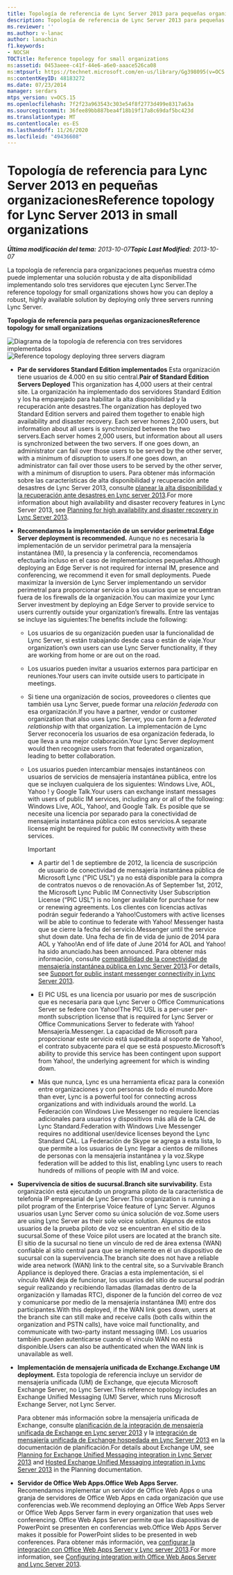 ```yaml
---
title: Topología de referencia de Lync Server 2013 para pequeñas organizaciones
description: Topología de referencia de Lync Server 2013 para pequeñas organizaciones.
ms.reviewer: ''
ms.author: v-lanac
author: lanachin
f1.keywords:
- NOCSH
TOCTitle: Reference topology for small organizations
ms:assetid: 0453aeee-c41f-44e6-a6e0-aaace526ca08
ms:mtpsurl: https://technet.microsoft.com/en-us/library/Gg398095(v=OCS.15)
ms:contentKeyID: 48183272
ms.date: 07/23/2014
manager: serdars
mtps_version: v=OCS.15
ms.openlocfilehash: 7f2f23a963543c303e54f8f2773d499e8317a63a
ms.sourcegitcommit: 36fee89bb887bea4f18b19f17a8c69daf5bc423d
ms.translationtype: MT
ms.contentlocale: es-ES
ms.lasthandoff: 11/26/2020
ms.locfileid: "49436608"
---
```

# <a name="reference-topology-for-lync-server-2013-in-small-organizations"></a><span data-ttu-id="7a652-103">Topología de referencia para Lync Server 2013 en pequeñas organizaciones</span><span class="sxs-lookup"><span data-stu-id="7a652-103">Reference topology for Lync Server 2013 in small organizations</span></span>

<div data-xmlns="http://www.w3.org/1999/xhtml">

<div class="topic" data-xmlns="http://www.w3.org/1999/xhtml" data-msxsl="urn:schemas-microsoft-com:xslt" data-cs="https://msdn.microsoft.com/">

<div data-asp="https://msdn2.microsoft.com/asp">



</div>

<div id="mainSection">

<div id="mainBody"><span data-ttu-id="7a652-104">

<span> </span></span><span class="sxs-lookup"><span data-stu-id="7a652-104">

<span> </span></span></span>

<span data-ttu-id="7a652-105">_**Última modificación del tema:** 2013-10-07_</span><span class="sxs-lookup"><span data-stu-id="7a652-105">_**Topic Last Modified:** 2013-10-07_</span></span>

<span data-ttu-id="7a652-106">La topología de referencia para organizaciones pequeñas muestra cómo puede implementar una solución robusta y de alta disponibilidad implementando solo tres servidores que ejecuten Lync Server.</span><span class="sxs-lookup"><span data-stu-id="7a652-106">The reference topology for small organizations shows how you can deploy a robust, highly available solution by deploying only three servers running Lync Server.</span></span>

<span data-ttu-id="7a652-107">**Topología de referencia para pequeñas organizaciones**</span><span class="sxs-lookup"><span data-stu-id="7a652-107">**Reference topology for small organizations**</span></span>

<span data-ttu-id="7a652-108">![Diagrama de la topología de referencia con tres servidores implementados](images/Gg398095.25196d0d-dd07-451b-83ba-94c0ddf59030(OCS.15).jpg "Diagrama de la topología de referencia con tres servidores implementados")</span><span class="sxs-lookup"><span data-stu-id="7a652-108">![Reference topology deploying three servers diagram](images/Gg398095.25196d0d-dd07-451b-83ba-94c0ddf59030(OCS.15).jpg "Reference topology deploying three servers diagram")</span></span>

  - <span data-ttu-id="7a652-109">**Par de servidores Standard Edition implementados**    Esta organización tiene usuarios de 4.000 en su sitio central.</span><span class="sxs-lookup"><span data-stu-id="7a652-109">**Pair of Standard Edition Servers Deployed**    This organization has 4,000 users at their central site.</span></span> <span data-ttu-id="7a652-110">La organización ha implementado dos servidores Standard Edition y los ha emparejado para habilitar la alta disponibilidad y la recuperación ante desastres.</span><span class="sxs-lookup"><span data-stu-id="7a652-110">The organization has deployed two Standard Edition servers and paired them together to enable high availability and disaster recovery.</span></span> <span data-ttu-id="7a652-111">Each server homes 2,000 users, but information about all users is synchronized between the two servers.</span><span class="sxs-lookup"><span data-stu-id="7a652-111">Each server homes 2,000 users, but information about all users is synchronized between the two servers.</span></span> <span data-ttu-id="7a652-112">If one goes down, an administrator can fail over those users to be served by the other server, with a minimum of disruption to users.</span><span class="sxs-lookup"><span data-stu-id="7a652-112">If one goes down, an administrator can fail over those users to be served by the other server, with a minimum of disruption to users.</span></span> <span data-ttu-id="7a652-113">Para obtener más información sobre las características de alta disponibilidad y recuperación ante desastres de Lync Server 2013, consulte [planear la alta disponibilidad y la recuperación ante desastres en Lync server 2013](lync-server-2013-planning-for-high-availability-and-disaster-recovery.md).</span><span class="sxs-lookup"><span data-stu-id="7a652-113">For more information about high availability and disaster recovery features in Lync Server 2013, see [Planning for high availability and disaster recovery in Lync Server 2013](lync-server-2013-planning-for-high-availability-and-disaster-recovery.md).</span></span>

  - <span data-ttu-id="7a652-114">**Recomendamos la implementación de un servidor perimetral.**</span><span class="sxs-lookup"><span data-stu-id="7a652-114">**Edge Server deployment is recommended.**</span></span>   <span data-ttu-id="7a652-115">Aunque no es necesaria la implementación de un servidor perimetral para la mensajería instantánea (MI), la presencia y la conferencia, recomendamos efectuarla incluso en el caso de implementaciones pequeñas.</span><span class="sxs-lookup"><span data-stu-id="7a652-115">Although deploying an Edge Server is not required for internal IM, presence and conferencing, we recommend it even for small deployments.</span></span> <span data-ttu-id="7a652-116">Puede maximizar la inversión de Lync Server implementando un servidor perimetral para proporcionar servicio a los usuarios que se encuentran fuera de los firewalls de la organización.</span><span class="sxs-lookup"><span data-stu-id="7a652-116">You can maximize your Lync Server investment by deploying an Edge Server to provide service to users currently outside your organization’s firewalls.</span></span> <span data-ttu-id="7a652-117">Entre las ventajas se incluye las siguientes:</span><span class="sxs-lookup"><span data-stu-id="7a652-117">The benefits include the following:</span></span>
    
      - <span data-ttu-id="7a652-118">Los usuarios de su organización pueden usar la funcionalidad de Lync Server, si están trabajando desde casa o están de viaje.</span><span class="sxs-lookup"><span data-stu-id="7a652-118">Your organization’s own users can use Lync Server functionality, if they are working from home or are out on the road.</span></span>
    
      - <span data-ttu-id="7a652-119">Los usuarios pueden invitar a usuarios externos para participar en reuniones.</span><span class="sxs-lookup"><span data-stu-id="7a652-119">Your users can invite outside users to participate in meetings.</span></span>
    
      - <span data-ttu-id="7a652-120">Si tiene una organización de socios, proveedores o clientes que también usa Lync Server, puede formar una *relación federada* con esa organización.</span><span class="sxs-lookup"><span data-stu-id="7a652-120">If you have a partner, vendor or customer organization that also uses Lync Server, you can form a *federated relationship* with that organization.</span></span> <span data-ttu-id="7a652-121">La implementación de Lync Server reconocería los usuarios de esa organización federada, lo que lleva a una mejor colaboración.</span><span class="sxs-lookup"><span data-stu-id="7a652-121">Your Lync Server deployment would then recognize users from that federated organization, leading to better collaboration.</span></span>
    
      - <span data-ttu-id="7a652-122">Los usuarios pueden intercambiar mensajes instantáneos con usuarios de servicios de mensajería instantánea pública, entre los que se incluyen cualquiera de los siguientes: Windows Live, AOL, Yahoo \! y Google Talk.</span><span class="sxs-lookup"><span data-stu-id="7a652-122">Your users can exchange instant messages with users of public IM services, including any or all of the following: Windows Live, AOL, Yahoo\!, and Google Talk.</span></span> <span data-ttu-id="7a652-123">Es posible que se necesite una licencia por separado para la conectividad de mensajería instantánea pública con estos servicios.</span><span class="sxs-lookup"><span data-stu-id="7a652-123">A separate license might be required for public IM connectivity with these services.</span></span>
        
        <div>
        

        > [!IMPORTANT]  
        > <UL>
        > <LI>
        > <P><span data-ttu-id="7a652-124">A partir del 1 de septiembre de 2012, la licencia de suscripción de usuario de conectividad de mensajería instantánea pública de Microsoft Lync ("PIC USL") ya no está disponible para la compra de contratos nuevos o de renovación.</span><span class="sxs-lookup"><span data-stu-id="7a652-124">As of September 1st, 2012, the Microsoft Lync Public IM Connectivity User Subscription License (“PIC USL”) is no longer available for purchase for new or renewing agreements.</span></span> <span data-ttu-id="7a652-125">Los clientes con licencias activas podrán seguir federando a Yahoo!</span><span class="sxs-lookup"><span data-stu-id="7a652-125">Customers with active licenses will be able to continue to federate with Yahoo!</span></span> <span data-ttu-id="7a652-126">Messenger hasta que se cierre la fecha del servicio.</span><span class="sxs-lookup"><span data-stu-id="7a652-126">Messenger until the service shut down date.</span></span> <span data-ttu-id="7a652-127">Una fecha de fin de vida de junio de 2014 para AOL y Yahoo!</span><span class="sxs-lookup"><span data-stu-id="7a652-127">An end of life date of June 2014 for AOL and Yahoo!</span></span> <span data-ttu-id="7a652-128">ha sido anunciado.</span><span class="sxs-lookup"><span data-stu-id="7a652-128">has been announced.</span></span> <span data-ttu-id="7a652-129">Para obtener más información, consulte <A href="lync-server-2013-support-for-public-instant-messenger-connectivity.md">compatibilidad de la conectividad de mensajería instantánea pública en Lync Server 2013</A>.</span><span class="sxs-lookup"><span data-stu-id="7a652-129">For details, see <A href="lync-server-2013-support-for-public-instant-messenger-connectivity.md">Support for public instant messenger connectivity in Lync Server 2013</A>.</span></span></P>
        > <LI>
        > <P><span data-ttu-id="7a652-130">El PIC USL es una licencia por usuario por mes de suscripción que es necesaria para que Lync Server o Office Communications Server se federe con Yahoo!</span><span class="sxs-lookup"><span data-stu-id="7a652-130">The PIC USL is a per-user per-month subscription license that is required for Lync Server or Office Communications Server to federate with Yahoo!</span></span> <span data-ttu-id="7a652-131">Mensajería.</span><span class="sxs-lookup"><span data-stu-id="7a652-131">Messenger.</span></span> <span data-ttu-id="7a652-132">La capacidad de Microsoft para proporcionar este servicio está supeditada al soporte de Yahoo!, el contrato subyacente para el que se está pospuesto.</span><span class="sxs-lookup"><span data-stu-id="7a652-132">Microsoft’s ability to provide this service has been contingent upon support from Yahoo!, the underlying agreement for which is winding down.</span></span></P>
        > <LI>
        > <P><span data-ttu-id="7a652-133">Más que nunca, Lync es una herramienta eficaz para la conexión entre organizaciones y con personas de todo el mundo.</span><span class="sxs-lookup"><span data-stu-id="7a652-133">More than ever, Lync is a powerful tool for connecting across organizations and with individuals around the world.</span></span> <span data-ttu-id="7a652-134">La Federación con Windows Live Messenger no requiere licencias adicionales para usuarios y dispositivos más allá de la CAL de Lync Standard.</span><span class="sxs-lookup"><span data-stu-id="7a652-134">Federation with Windows Live Messenger requires no additional user/device licenses beyond the Lync Standard CAL.</span></span> <span data-ttu-id="7a652-135">La Federación de Skype se agrega a esta lista, lo que permite a los usuarios de Lync llegar a cientos de millones de personas con la mensajería instantánea y la voz.</span><span class="sxs-lookup"><span data-stu-id="7a652-135">Skype federation will be added to this list, enabling Lync users to reach hundreds of millions of people with IM and voice.</span></span></P></LI></UL>

        
        </div>

  - <span data-ttu-id="7a652-136">**Supervivencia de sitios de sucursal.**</span><span class="sxs-lookup"><span data-stu-id="7a652-136">**Branch site survivability.**</span></span>   <span data-ttu-id="7a652-137">Esta organización está ejecutando un programa piloto de la característica de telefonía IP empresarial de Lync Server.</span><span class="sxs-lookup"><span data-stu-id="7a652-137">This organization is running a pilot program of the Enterprise Voice feature of Lync Server.</span></span> <span data-ttu-id="7a652-138">Algunos usuarios usan Lync Server como su única solución de voz.</span><span class="sxs-lookup"><span data-stu-id="7a652-138">Some users are using Lync Server as their sole voice solution.</span></span> <span data-ttu-id="7a652-139">Algunos de estos usuarios de la prueba piloto de voz se encuentran en el sitio de la sucursal.</span><span class="sxs-lookup"><span data-stu-id="7a652-139">Some of these Voice pilot users are located at the branch site.</span></span> <span data-ttu-id="7a652-140">El sitio de la sucursal no tiene un vínculo de red de área extensa (WAN) confiable al sitio central para que se implemente en él un dispositivo de sucursal con la supervivencia.</span><span class="sxs-lookup"><span data-stu-id="7a652-140">The branch site does not have a reliable wide area network (WAN) link to the central site, so a Survivable Branch Appliance is deployed there.</span></span> <span data-ttu-id="7a652-141">Gracias a esta implementación, si el vínculo WAN deja de funcionar, los usuarios del sitio de sucursal podrán seguir realizando y recibiendo llamadas (llamadas dentro de la organización y llamadas RTC), disponer de la función del correo de voz y comunicarse por medio de la mensajería instantánea (MI) entre dos participantes.</span><span class="sxs-lookup"><span data-stu-id="7a652-141">With this deployed, if the WAN link goes down, users at the branch site can still make and receive calls (both calls within the organization and PSTN calls), have voice mail functionality, and communicate with two-party instant messaging (IM).</span></span> <span data-ttu-id="7a652-142">Los usuarios también pueden autenticarse cuando el vínculo WAN no está disponible.</span><span class="sxs-lookup"><span data-stu-id="7a652-142">Users can also be authenticated when the WAN link is unavailable as well.</span></span>

  - <span data-ttu-id="7a652-143">**Implementación de mensajería unificada de Exchange.**</span><span class="sxs-lookup"><span data-stu-id="7a652-143">**Exchange UM deployment.**</span></span> <span data-ttu-id="7a652-144">Esta topología de referencia incluye un servidor de mensajería unificada (UM) de Exchange, que ejecuta Microsoft Exchange Server, no Lync Server.</span><span class="sxs-lookup"><span data-stu-id="7a652-144">This reference topology includes an Exchange Unified Messaging (UM) Server, which runs Microsoft Exchange Server, not Lync Server.</span></span>
    
    <span data-ttu-id="7a652-145">Para obtener más información sobre la mensajería unificada de Exchange, consulte [planificación de la integración de mensajería unificada de Exchange en Lync server 2013](lync-server-2013-planning-for-exchange-unified-messaging-integration.md) y la [integración de mensajería unificada de Exchange hospedada en Lync Server 2013](lync-server-2013-hosted-exchange-unified-messaging-integration.md) en la documentación de planificación.</span><span class="sxs-lookup"><span data-stu-id="7a652-145">For details about Exchange UM, see [Planning for Exchange Unified Messaging integration in Lync Server 2013](lync-server-2013-planning-for-exchange-unified-messaging-integration.md) and [Hosted Exchange Unified Messaging integration in Lync Server 2013](lync-server-2013-hosted-exchange-unified-messaging-integration.md) in the Planning documentation.</span></span>

  - <span data-ttu-id="7a652-146">**Servidor de Office Web Apps.**</span><span class="sxs-lookup"><span data-stu-id="7a652-146">**Office Web Apps Server.**</span></span> <span data-ttu-id="7a652-147">Recomendamos implementar un servidor de Office Web Apps o una granja de servidores de Office Web Apps en cada organización que use conferencias web.</span><span class="sxs-lookup"><span data-stu-id="7a652-147">We recommend deploying an Office Web Apps Server or Office Web Apps Server farm in every organization that uses web conferencing.</span></span> <span data-ttu-id="7a652-148">Office Web Apps Server permite que las diapositivas de PowerPoint se presenten en conferencias web.</span><span class="sxs-lookup"><span data-stu-id="7a652-148">Office Web Apps Server makes it possible for PowerPoint slides to be presented in web conferences.</span></span> <span data-ttu-id="7a652-149">Para obtener más información, vea [configurar la integración con Office Web Apps Server y Lync server 2013](lync-server-2013-enabling-office-web-apps-server-and-lync-server-2013.md).</span><span class="sxs-lookup"><span data-stu-id="7a652-149">For more information, see [Configuring integration with Office Web Apps Server and Lync Server 2013](lync-server-2013-enabling-office-web-apps-server-and-lync-server-2013.md).</span></span>

<span data-ttu-id="7a652-150"></div>

<span> </span>

</div>

</div>

</span><span class="sxs-lookup"><span data-stu-id="7a652-150"></div>

<span> </span>

</div>

</div>

</span></span></div>

